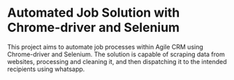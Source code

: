 # Automated Job Solution with Chrome-driver and Selenium

This project aims to automate job processes within Agile CRM using Chrome-driver and Selenium. The solution is capable of scraping data from websites, processing and cleaning it, and then dispatching it to the intended recipients using whatsapp.
